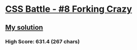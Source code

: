 # [CSS Battle - #8 Forking Crazy](https://cssbattle.dev/play/8)

## [My solution](https://arpadgbondor.github.io/CSSBattle-8/)

### High Score: 631.4 (267 chars)
